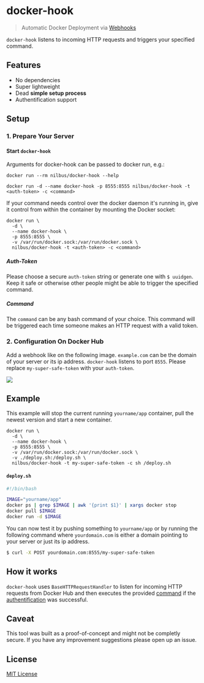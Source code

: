 # docker-hook

> Automatic Docker Deployment via [Webhooks](https://docs.docker.com/docker-hub/repos/#webhooks)

`docker-hook` listens to incoming HTTP requests and triggers your specified command.

## Features

* No dependencies
* Super lightweight
* Dead **simple setup process**
* Authentification support

## Setup

### 1. Prepare Your Server

#### Start `docker-hook`

Arguments for docker-hook can be passed to docker run, e.g.:

    docker run --rm nilbus/docker-hook --help

    docker run -d --name docker-hook -p 8555:8555 nilbus/docker-hook -t <auth-token> -c <command>

If your command needs control over the docker daemon it's running in, give it control
from within the container by mounting the Docker socket:

    docker run \
      -d \
      --name docker-hook \
      -p 8555:8555 \
      -v /var/run/docker.sock:/var/run/docker.sock \
      nilbus/docker-hook -t <auth-token> -c <command>

##### Auth-Token

Please choose a secure `auth-token` string or generate one with `$ uuidgen`. Keep it safe or otherwise other people might be able to trigger the specified command.

##### Command

The `command` can be any bash command of your choice. This command will be triggered each time someone makes an HTTP request with a valid token.

### 2. Configuration On Docker Hub

Add a webhook like on the following image. `example.com` can be the domain of your server or its ip address. `docker-hook` listens to port `8555`. Please replace `my-super-safe-token` with your `auth-token`.

![](http://i.imgur.com/B6QyfmC.png)

## Example

This example will stop the current running `yourname/app` container, pull the newest version and start a new container.

    docker run \
      -d \
      --name docker-hook \
      -p 8555:8555 \
      -v /var/run/docker.sock:/var/run/docker.sock \
      -v ./deploy.sh:/deploy.sh \
      nilbus/docker-hook -t my-super-safe-token -c sh /deploy.sh

#### `deploy.sh`

```sh
#!/bin/bash

IMAGE="yourname/app"
docker ps | grep $IMAGE | awk '{print $1}' | xargs docker stop
docker pull $IMAGE
docker run -d $IMAGE
```

You can now test it by pushing something to `yourname/app` or by running the following command where `yourdomain.com` is either a domain pointing to your server or just its ip address.

```sh
$ curl -X POST yourdomain.com:8555/my-super-safe-token
```

## How it works

`docker-hook` uses `BaseHTTPRequestHandler` to listen for incoming HTTP requests from Docker Hub and then executes the provided [command](#command) if the [authentification](#auth-token) was successful.

## Caveat

This tool was built as a proof-of-concept and might not be completly secure. If you have any improvement suggestions please open up an issue.

## License

[MIT License](http://opensource.org/licenses/MIT)
